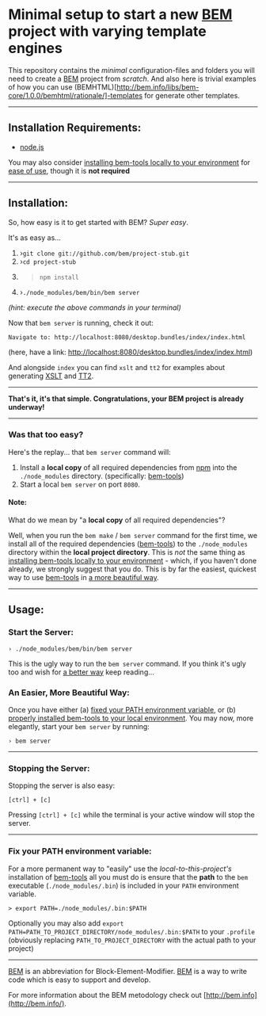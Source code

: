 # Minimal setup to start a new [BEM](http://bem.info) project with varying template engines

This repository contains the *minimal* configuration-files and folders you will need to create a [BEM](http://bem.info) project from *scratch*.
And also here is trivial examples of how you can use (BEMHTML)[http://bem.info/libs/bem-core/1.0.0/bemhtml/rationale/]-templates for generate other templates.

---

## Installation Requirements:

- [node.js](http://nodejs.org/)

You may also consider [installing bem-tools locally to your environment](http://bem.info/tools/bem/installation/) for [ease of use](#an-easier-more-beautiful-way), though it is **not required**

---

## Installation:

So, how easy is it to get started with BEM?  *Super easy*.

It's as easy as...
    
1. ›`git clone git://github.com/bem/project-stub.git`
2. ›`cd project-stub`
3. >`npm install`
4. ›`./node_modules/bem/bin/bem server`

*(hint: execute the above commands in your terminal)*

Now that `bem server` is running, check it out:

````
Navigate to: http://localhost:8080/desktop.bundles/index/index.html
````

(here, have a link: [http://localhost:8080/desktop.bundles/index/index.html](http://localhost:8080/desktop.bundles/index/index.html))

And alongside `index` you can find `xslt` and `tt2` for examples about generating [XSLT](http://ru.wikipedia.org/wiki/XSLT) and [TT2](http://www.template-toolkit.org).

---

**That's it, it's that simple. Congratulations, your BEM project is already underway!**

---

### Was that too easy?

Here's the replay... that `bem server` command will:

1. Install a **local copy** of all required dependencies from [npm](http://npmjs.org/) into the `./node_modules` directory. (specifically: [bem-tools](http://github.com/bem/bem-tools))
2. Start a local `bem server` on port `8080`.

#### Note:

What do we mean by "a **local copy** of all required dependencies"?

Well, when you run the `bem make` / `bem server` command for the first time, we install all of the required dependencies ([bem-tools](http://github.com/bem/bem-tools))
to the `./node_modules` directory within the **local project directory**.  This is *not* the same thing as
[installing bem-tools locally to your environment](http://bem.info/tools/bem/installation/) - which, if you haven't
done already, we strongly suggest that you do.  This is by far the easiest, quickest way to use
[bem-tools](http://github.com/bem/bem-tools) in [a more beautiful way](#an-easier-more-beautiful-way).

---

## Usage:

### Start the Server:

    › ./node_modules/bem/bin/bem server


This is the ugly way to run the `bem server` command.  If you think it's ugly too and wish for [a better way](#an-easier-more-beautiful-way) keep reading...

### An Easier, More Beautiful Way:

Once you have either (a) [fixed your PATH environment variable](#fix-your-path-environment-variable), or (b) 
[properly installed bem-tools to your local environment](http://bem.info/tools/bem/installation/).
You may now, more elegantly, start your `bem server` by running:

    › bem server

---

### Stopping the Server:

Stopping the server is also easy:

    [ctrl] + [c]

Pressing `[ctrl] + [c]` while the terminal is your active window will stop the server.

---

### Fix your PATH environment variable:

For a more permanent way to "easily" use the *local-to-this-project's* installation of
[bem-tools](http://github.com/bem/bem-tools) all you must do is ensure that the **path** to the `bem` executable
(`./node_modules/.bin`) is included in your `PATH` environment variable.

    > export PATH=./node_modules/.bin:$PATH

Optionally you may also add `export PATH=PATH_TO_PROJECT_DIRECTORY/node_modules/.bin:$PATH` to your `.profile`
(obviously replacing `PATH_TO_PROJECT_DIRECTORY` with the actual path to your project)

---

[BEM](http://bem.info) is an abbreviation for Block-Element-Modifier.  [BEM](http://bem.info) is a way to write code which is easy to support and develop.

For more information about the BEM metodology check out [http://bem.info](http://bem.info/).
